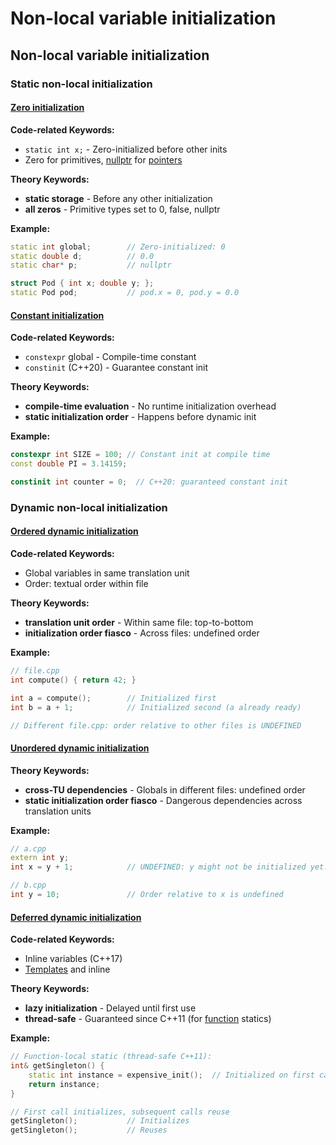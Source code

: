 # Non-local variable initialization

## Non-local variable initialization

### Static non-local initialization

#### [Zero initialization](https://en.cppreference.com/w/cpp/language/zero_initialization.html)

**Code-related Keywords:**
- `static int x;` - Zero-initialized before other inits
- Zero for primitives, [nullptr](../../04_expressions/literals.md) for [pointers](../../05_declarations/compound_types.md)

**Theory Keywords:**
- **static storage** - Before any other initialization
- **all zeros** - Primitive types set to 0, false, nullptr

**Example:**
```cpp
static int global;        // Zero-initialized: 0
static double d;          // 0.0
static char* p;           // nullptr

struct Pod { int x; double y; };
static Pod pod;           // pod.x = 0, pod.y = 0.0
```

#### [Constant initialization](https://en.cppreference.com/w/cpp/language/constant_initialization.html)

**Code-related Keywords:**
- `constexpr` global - Compile-time constant
- `constinit` (C++20) - Guarantee constant init

**Theory Keywords:**
- **compile-time evaluation** - No runtime initialization overhead
- **static initialization order** - Happens before dynamic init

**Example:**
```cpp
constexpr int SIZE = 100; // Constant init at compile time
const double PI = 3.14159;

constinit int counter = 0;  // C++20: guaranteed constant init
```

### Dynamic non-local initialization

#### [Ordered dynamic initialization](https://en.cppreference.com/w/cpp/language/initialization.html#Non-local_variables)

**Code-related Keywords:**
- Global variables in same translation unit
- Order: textual order within file

**Theory Keywords:**
- **translation unit order** - Within same file: top-to-bottom
- **initialization order fiasco** - Across files: undefined order

**Example:**
```cpp
// file.cpp
int compute() { return 42; }

int a = compute();        // Initialized first
int b = a + 1;            // Initialized second (a already ready)

// Different file.cpp: order relative to other files is UNDEFINED
```

#### [Unordered dynamic initialization](https://en.cppreference.com/w/cpp/language/initialization.html#Non-local_variables)

**Theory Keywords:**
- **cross-TU dependencies** - Globals in different files: undefined order
- **static initialization order fiasco** - Dangerous dependencies across translation units

**Example:**
```cpp
// a.cpp
extern int y;
int x = y + 1;            // UNDEFINED: y might not be initialized yet!

// b.cpp
int y = 10;               // Order relative to x is undefined
```

#### [Deferred dynamic initialization](https://en.cppreference.com/w/cpp/language/initialization.html#Non-local_variables)

**Code-related Keywords:**
- Inline variables (C++17)
- [Templates](../../10_templates/templates.md) and inline

**Theory Keywords:**
- **lazy initialization** - Delayed until first use
- **thread-safe** - Guaranteed since C++11 (for [function](../../07_functions/functions.md) statics)

**Example:**
```cpp
// Function-local static (thread-safe C++11):
int& getSingleton() {
    static int instance = expensive_init();  // Initialized on first call
    return instance;
}

// First call initializes, subsequent calls reuse
getSingleton();           // Initializes
getSingleton();           // Reuses
```
